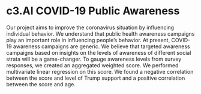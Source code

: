 # c3.AI COVID-19 Public Awareness

Our project aims to improve the coronavirus situation by influencing individual behavior. We understand that public health awareness campaigns play an important role in influencing people’s behavior. At present, COVID-19 awareness campaigns are generic. We believe that targeted awareness campaigns based on insights on the levels of awareness of different social strata will be a game-changer. To gauge awareness levels from survey responses, we created an aggregated weighted score. We performed multivariate linear regression on this score. We found a negative correlation between the score and level of Trump support and a positive correlation between the score and age.
